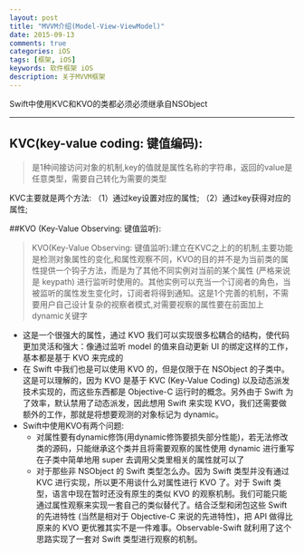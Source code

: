 ```yaml
---
layout: post
title: "MVVM介绍(Model-View-ViewModel)"
date: 2015-09-13
comments: true
categories: iOS
tags: [框架, iOS]
keywords: 软件框架 iOS
description: 关于MVVM框架
---
```


Swift中使用KVC和KVO的类都必须必须继承自NSObject

***

## KVC(key-value coding: 键值编码):

> 是1种间接访问对象的机制,key的值就是属性名称的字符串，返回的value是任意类型，需要自己转化为需要的类型

KVC主要就是两个方法:
（1）通过key设置对应的属性;
（2）通过key获得对应的属性;


##KVO (Key-Value Observing: 键值监听):

> KVO(Key-Value Observing: 键值监听):建立在KVC之上的的机制,主要功能是检测对象属性的变化,和属性观察不同，KVO的目的并不是为当前类的属性提供一个钩子方法，而是为了其他不同实例对当前的某个属性 (严格来说是 keypath) 进行监听时使用的。其他实例可以充当一个订阅者的角色，当被监听的属性发生变化时，订阅者将得到通知。这是1个完善的机制，不需要用户自己设计复杂的视察者模式,对需要视察的属性要在前面加上dynamic关键字

- 这是一个很强大的属性，通过 KVO 我们可以实现很多松耦合的结构，使代码更加灵活和强大：像通过监听 model 的值来自动更新 UI 的绑定这样的工作，基本都是基于 KVO 来完成的
- 在 Swift 中我们也是可以使用 KVO 的，但是仅限于在 NSObject 的子类中。这是可以理解的，因为 KVO 是基于 KVC (Key-Value Coding) 以及动态派发技术实现的，而这些东西都是 Objective-C 运行时的概念。另外由于 Swift 为了效率，默认禁用了动态派发，因此想用 Swift 来实现 KVO，我们还需要做额外的工作，那就是将想要观测的对象标记为 dynamic。
- Swift中使用KVO有两个问题:
  	- 对属性要有dynamic修饰(用dynamic修饰要损失部分性能)，若无法修改类的源码，只能继承这个类并且将需要观察的属性使用 dynamic 进行重写在子类中简单地用 super 去调用父类里相关的属性就可以了
  	- 对于那些非 NSObject 的 Swift 类型怎么办。因为 Swift 类型并没有通过 KVC 进行实现，所以更不用谈什么对属性进行 KVO 了。对于 Swift 类型，语言中现在暂时还没有原生的类似 KVO 的观察机制。我们可能只能通过属性观察来实现一套自己的类似替代了。结合泛型和闭包这些 Swift 的先进特性 (当然是相对于 Objective-C 来说的先进特性)，把 API 做得比原来的 KVO 更优雅其实不是一件难事。Observable-Swift 就利用了这个思路实现了一套对 Swift 类型进行观察的机制。





